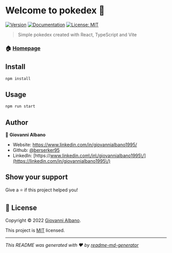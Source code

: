 # Welcome to pokedex 👋
[![Version](https://img.shields.io/npm/v/pokedex.svg)](https://www.npmjs.com/package/pokedex)
[![Documentation](https://img.shields.io/badge/documentation-yes-brightgreen.svg)](https://github.com/berserker95/pokedex#readme)
[![License: MIT](https://img.shields.io/badge/License-MIT-yellow.svg)](https://github.com/berserker95/pokedex/blob/master/LICENSE.md)

> Simple pokedex created with React, TypeScript and Vite

### 🏠 [Homepage](https://github.com/berserker95/pokedex#readme)

## Install

```sh
npm install
```

## Usage

```sh
npm run start
```

## Author

👤 **Giovanni Albano**

* Website: https://www.linkedin.com/in/giovannialbano1995/
* Github: [@berserker95](https://github.com/berserker95)
* LinkedIn: [https:\/\/www.linkedin.com\/in\/giovannialbano1995\/](https://linkedin.com/in/giovannialbano1995\/)

## Show your support

Give a ⭐️ if this project helped you!


## 📝 License

Copyright © 2022 [Giovanni Albano](https://github.com/berserker95).

This project is [MIT](https://github.com/berserker95/pokedex/blob/master/LICENSE.md) licensed.

***
_This README was generated with ❤️ by [readme-md-generator](https://github.com/kefranabg/readme-md-generator)_
